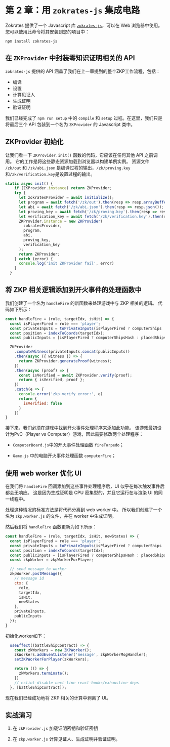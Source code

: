 # 第 2 章：用 `zokrates-js` 集成电路

Zokrates 提供了一个 Javascript 库 [`zokrates-js`](https://zokrates.github.io/toolbox/zokrates_js.html)，可以在 Web 浏览器中使用。您可以使用此命令将其安装到您的项目中：

```
npm install zokrates-js
```

## 在 `ZKProvider` 中封装零知识证明相关的 API

`zokrates-js` 提供的 API 涵盖了我们在上一章提到的整个ZKP工作流程，包括：


- 编译
- 设置
- 计算见证人
- 生成证明
- 验证证明

我们已经完成了 `npm run setup` 中的 `compile` 和 `setup` 过程。在这里，我们只是将最后三个 API 包装到一个名为 `ZKProvider` 的 Javascript 类中。

## ZKProvider 初始化


让我们看一下 `ZKProvider.init()` 函数的代码，它应该在任何其他 API 之前调用。 它的工作是将这些静态资源加载到浏览器以构建单例实例。
资源文件 `/zk/out` 和 `/zk/abi.json` 是编译过程的输出，`/zk/proving.key`和`/zk/verification.key`是设置过程的输出。

```js
static async init() {
    if (ZKProvider.instance) return ZKProvider;
    try {
      let zokratesProvider = await initialize();
      let program = await fetch('/zk/out').then(resp => resp.arrayBuffer()).then(data => new Uint8Array(data));
      let abi = await fetch('/zk/abi.json').then(resp => resp.json());
      let proving_key = await fetch('/zk/proving.key').then(resp => resp.arrayBuffer()).then(data => new Uint8Array(data));
      let verification_key = await fetch('/zk/verification.key').then(resp => resp.json());
      ZKProvider.instance = new ZKProvider(
        zokratesProvider,
        program,
        abi,
        proving_key,
        verification_key
      );
      return ZKProvider;
    } catch (error) {
      console.log('init ZKProvider fail', error)
    }
  }
```

## 将 ZKP 相关逻辑添加到开火事件的处理函数中


我们创建了一个名为 `handleFire` 的新函数来处理游戏中与 ZKP 相关的逻辑。 代码如下所示：

```js
const handleFire = (role, targetIdx, isHit) => {
  const isPlayerFired = role === 'player';
  const privateInputs = toPrivateInputs(isPlayerFired ? computerShips : placedShips);
  const position = indexToCoords(targetIdx);
  const publicInputs = [isPlayerFired ? computerShipsHash : placedShipsHash, position.x.toString(), position.y.toString(), isHit];

  ZKProvider
    .computeWitness(privateInputs.concat(publicInputs))
    .then(async ({ witness }) => {
      return ZKProvider.generateProof(witness);
    })
    .then(async (proof) => {
      const isVerified = await ZKProvider.verify(proof);
      return { isVerified, proof };
    })
    .catch(e => {
      console.error('zkp verify error:', e)
      return {
        isVerified: false
      }
    })
}
```


接下来，我们必须在游戏中找到开火事件处理程序来添加此功能。 该游戏最初设计为PvC（Player vs Computer）游戏，因此需要修改两个处理程序：

- `ComputerBoard.js`中的开火事件处理函数 `fireTorpedo`；

- `Game.js` 中的电脑开火事件处理函数 `computerFire`；

## 使用 web worker 优化 UI

在我们将 `handleFire` 回调添加到这些事件处理程序后，UI 似乎在每次触发事件后都会无响应。 这是因为生成证明是 CPU 密集型的，并且它运行在与渲染 UI 的同一线程中。

处理这种情况的标准方法是将代码分离到 web worker 中。 所以我们创建了一个名为 `zkp.worker.js` 的文件，并在 worker 中生成证明。

然后我们将 `handleFire` 函数更新为如下所示：

```js
const handleFire = (role, targetIdx, isHit, newStates) => {
  const isPlayerFired = role === 'player';
  const privateInputs = toPrivateInputs(isPlayerFired ? computerShips : placedShips);
  const position = indexToCoords(targetIdx);
  const publicInputs = [isPlayerFired ? computerShipsHash : placedShipsHash, position.x.toString(), position.y.toString(), isHit];
  const zkpWorker = zkpWorkerForPlayer;

  // send message to worker
  zkpWorker.postMessage({
    // message id
    ctx: {
      role,
      targetIdx,
      isHit,
      newStates
    },
    privateInputs,
    publicInputs
  });
}
```

初始化worker如下：

```js
  useEffect((battleShipContract) => {
    const zkWorkers = new ZKPWorker();
    zkWorkers.addEventListener('message', zkpWorkerMsgHandler);
    setZKPWorkerForPlayer(zkWorkers);

    return (() => {
      zkWorkers.terminate();
    })
    // eslint-disable-next-line react-hooks/exhaustive-deps
  }, [battleShipContract]);

```

现在我们已经成功地将 ZKP 相关的计算中剥离了 UI。

## 实战演习

1. 在 `zkProvider.js` 加载证明密钥和验证密钥

2. 在 `zkp.worker.js` 计算见证人、生成证明并验证证明。
